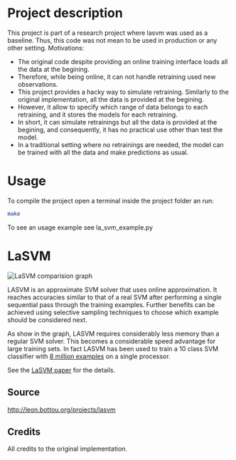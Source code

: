Project description
===================

This project is part of a research project where lasvm was used as a baseline. Thus, this code was not mean to be used in production or any other setting. Motivations:

* The original code despite providing an online training interface loads all the data at the begining.
* Therefore, while being online, it can not handle retraining used new observations.
* This project provides a hacky way to simulate retraining. Similarly to the original implementation, all the data is provided at the begining.
* However, it allow to specify which range of data belongs to each retraining, and it stores the models for each retraining.
* In short, it can simulate retrainings but all the data is provided at the begining, and consequently, it has no practical use other than test the model.
* In a traditional setting where no retrainings are needed, the model can be trained with all the data and make predictions as usual.


Usage
=====

To compile the project open a terminal inside the project folder an run:

```bash
make 
```

To see an usage example see la_svm_example.py

LaSVM
=====

![LaSVM comparision graph](http://leon.bottou.org/_media/papers/lasvm-epsiloncache.png?w=300&tok=a93ee2)

LASVM is an approximate SVM solver that uses online approximation. It reaches accuracies similar to that of a real SVM after performing a single sequential pass through the training examples. Further benefits can be achieved using selective sampling techniques to choose which example should be considered next.

As show in the graph, LASVM requires considerably less memory than a regular SVM solver. This becomes a considerable speed advantage for large training sets. In fact LASVM has been used to train a 10 class SVM classifier with [8 million examples](http://leon.bottou.org/papers/loosli-canu-bottou-2006) on a single processor.

See the [LaSVM paper](http://leon.bottou.org/papers/bordes-ertekin-weston-bottou-2005) for the details.

## Source

http://leon.bottou.org/projects/lasvm


## Credits
All credits to the original implementation. 